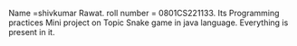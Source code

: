  Name =shivkumar Rawat.
 roll number =  0801CS221133.
 Its Programming practices Mini project on Topic Snake game in java language.
 Everything is present in it.
 
